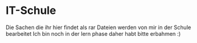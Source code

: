 # IT-Schule

Die Sachen die ihr hier findet als rar Dateien werden von mir in der Schule bearbeitet 
Ich bin noch in der lern phase daher habt bitte erbahmen :)
